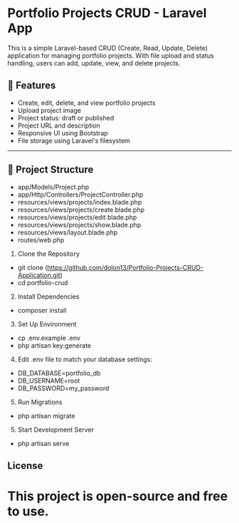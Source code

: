 # Portfolio Projects CRUD - Laravel App

This is a simple Laravel-based CRUD (Create, Read, Update, Delete) application for managing portfolio projects. With file upload and status handling, users can add, update, view, and delete projects.

## 🔧 Features

- Create, edit, delete, and view portfolio projects
- Upload project image
- Project status: draft or published
- Project URL and description
- Responsive UI using Bootstrap
- File storage using Laravel's filesystem

---

## 📁 Project Structure

- app/Models/Project.php
- app/Http/Controllers/ProjectController.php
- resources/views/projects/index.blade.php
- resources/views/projects/create.blade.php
- resources/views/projects/edit.blade.php
- resources/views/projects/show.blade.php
- resources/views/layout.blade.php
- routes/web.php


1. Clone the Repository
- git clone (https://github.com/dolon13/Portfolio-Projects-CRUD-Application.git)
- cd portfolio-crud

2. Install Dependencies
- composer install

3. Set Up Environment
- cp .env.example .env
- php artisan key:generate

4. Edit .env file to match your database settings:
- DB_DATABASE=portfolio_db
- DB_USERNAME=root
- DB_PASSWORD=my_password

5. Run Migrations
- php artisan migrate

5. Start Development Server
- php artisan serve


## License

This project is open-source and free to use.
=======

